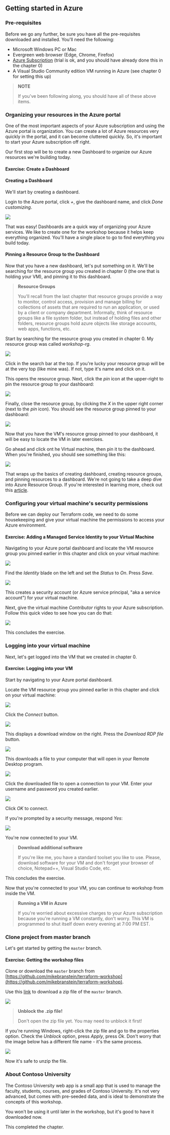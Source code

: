 ## Getting started in Azure

### Pre-requisites

Before we go any further, be sure you have all the pre-requisites downloaded and installed. You'll need the following:

* Microsoft Windows PC or Mac
* Evergreen web browser (Edge, Chrome, Firefox)
* [Azure Subscription](https://azure.microsoft.com) (trial is ok, and you should have already done this in the chapter 0)
* A Visual Studio Community edition VM running in Azure (see chapter 0 for setting this up)

> **NOTE**
>
> If you've been following along, you should have all of these above items. 

### Organizing your resources in the Azure portal

One of the most important aspects of your Azure subscription and using the Azure portal is organization. You can create a lot of Azure resources very quickly in the portal, and it can become cluttered quickly. So, it's important to start your Azure subscription off right.

Our first stop will be to create a new Dashboard to organize our Azure resources we're building today.

<h4 class="exercise-start">
    <b>Exercise</b>: Create a Dashboard
</h4>

#### Creating a Dashboard

We'll start by creating a dashboard. 

Login to the Azure portal, click *+*, give the dashboard name, and click *Done customizing*.

<img src="images/chapter1/new-dashboard.gif" class="img-medium" />

That was easy! Dashboards are a quick way of organizing your Azure services. We like to create one for the workshop because it helps keep everything organized. You'll have a single place to go to find everything you build today.

#### Pinning a Resource Group to the Dashboard

Now that you have a new dashboard, let's put something on it. We'll be searching for the resource group you created in chapter 0 (the one that is holding your VM), and pinning it to this dashboard.

> **Resource Groups** 
>
> You'll recall from the last chapter that resource groups provide a way to monitor, control access, provision and manage billing for collections of assets that are required to run an application, or used by a client or company department. Informally, think of resource groups like a file system folder, but instead of holding files and other folders, resource groups hold azure objects like storage accounts, web apps, functions, etc.

Start by searching for the resource group you created in chapter 0. My resource group was called *workshop-rg*. 

<img src="images/chapter1/find-resource-group.gif" class="img-override" />

Click in the search bar at the top. If you're lucky your resource group will be at the very top (like mine was). If not, type it's name and click on it.

This opens the resource group. Next, click the *pin* icon at the upper-right to pin the resource group to your dashboard:

<img src="images/chapter1/pin-resource-group.png" class="img-large" />

Finally, close the resource group, by clicking the *X* in the upper right corner (next to the *pin* icon). You should see the resource group pinned to your dashboard:

<img src="images/chapter1/pinned.png" class="img-medium" />

Now that you have the VM's resource group pinned to your dashboard, it will be easy to locate the VM in later exercises.

Go ahead and click ont he Virtual machine, then pin it to the dashboard. When you're finished, you should see something like this:

<img src="images/chapter1/vm-pin.gif" class="img-medium" />

<div class="exercise-end"></div>

That wraps up the basics of creating dashboard, creating resource groups, and pinning resources to a dashboard. We're not going to take a deep dive into Azure Resource Group. If you're interested in learning more, check out this [article](https://docs.microsoft.com/en-us/azure/azure-resource-manager/resource-group-portal).

### Configuring your virtual machine's security permissions

Before we can deploy our Terraform code, we need to do some housekeeping and give your virtual machine the permissions to access your Azure environment.

<h4 class="exercise-start">
    <b>Exercise</b>: Adding a Managed Service Identity to your Virtual Machine
</h4>


Navigating to your Azure portal dashboard and locate the VM resource group you pinned earlier in this chapter and click on your virtual machine:

<img src="images/chapter1/click-vm.png" class="img-override" />

Find the *Identity* blade on the left and set the *Status* to *On*. Press *Save*.

<img src="images/chapter1/identity.png" class="img-override" />

This creates a security account (or Azure service principal, "aka a service account") for your virtual machine. 

Next, give the virtual machine *Contributor* rights to your Azure subscription. Follow this quick video to see how you can do that:

<img src="images/chapter1/identity-2.gif" />

This concludes the exercise.

<div class="exercise-end"></div>


### Logging into your virtual machine

Next, let's get logged into the VM that we created in chapter 0. 

<h4 class="exercise-start">
    <b>Exercise</b>: Logging into your VM
</h4>

Start by navigating to your Azure portal dashboard. 

Locate the VM resource group you pinned earlier in this chapter and click on your virtual machine:

<img src="images/chapter1/click-vm.png" class="img-override" />

Click the *Connect* button.

<img src="images/chapter1/connect.png"/>

This displays a download window on the right. Press the *Download RDP file* button.

<img src="images/chapter1/connect-download.png" />

This downloads a file to your computer that will open in your Remote Desktop program.

<img src="images/chapter1/connect-download-2.png" />

Click the downloaded file to open a connection to your VM. Enter your username and password you created earlier. 

<img src="images/chapter1/connect-password.png" class="img-override" />

Click *OK* to connect.

If you're prompted by a security message, respond *Yes*:

<img src="images/chapter1/connect-security.png" class="img-override" />

You're now connected to your VM. 

> **Download additional software**
>
> If you're like me, you have a standard toolset you like to use. Please, download software for your VM and don't forget your browser of choice, Notepad++, Visual Studio Code, etc.

This concludes the exercise.

<div class="exercise-end"></div>

Now that you're connected to your VM, you can continue to workshop from inside the VM. 

> **Running a VM in Azure** 
>
> If you're worried about excessive charges to your Azure subscription because you're running a VM constantly, don't worry. This VM is programmed to shut itself down every evening at 7:00 PM EST. 

### Clone project from master branch

Let's get started by getting the `master` branch.

<h4 class="exercise-start">
    <b>Exercise</b>: Getting the workshop files
</h4>

Clone or download the `master` branch from [https://github.com/mikebranstein/terraform-workshop](https://github.com/mikebranstein/terraform-workshop).

Use this [link](https://github.com/mikebranstein/terraform-workshop/archive/master.zip) to download a zip file of the `master` branch.

<img src="images/chapter1/downloaded-zip.png" class="img-small" />

> **Unblock the .zip file!** 
>
> Don't open the zip file yet. You may need to unblock it first!

If you're running Windows, right-click the zip file and go to the properties option. Check the *Unblock* option, press *Apply*, press *Ok*. Don't worry that the image below has a different file name - it's the same process.

<img src="images/chapter1/unblock.gif" />

Now it's safe to unzip the file. 

<div class="exercise-end"></div>

### About Contoso University

The Contoso University web app is a small app that is used to manage the faculty, students, courses, and grades of Contoso University. It's not very advanced, but comes with pre-seeded data, and is ideal to demonstrate the concepts of this workshop. 

You won't be using it until later in the workshop, but it's good to have it downloaded now.

This completed the chapter.